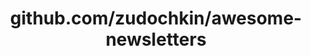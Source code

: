 ---
layout: post
title: github.com/zudochkin/awesome-newsletters
categories: link
tags: [انگلیسی, برنامه‌نویسی]
---